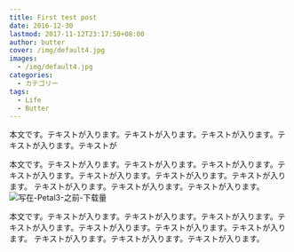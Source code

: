 ```yaml
---
title: First test post
date: 2016-12-30
lastmod: 2017-11-12T23:17:50+08:00
author: butter
cover: /img/default4.jpg
images:
  - /img/default4.jpg
categories:
  - カテゴリー
tags:
  - Life
  - Butter
---
```


本文です。テキストが入ります。テキストが入ります。テキストが入ります。テキストが入ります。テキストが

<!--more-->

本文です。テキストが入ります。テキストが入ります。テキストが入ります。テキストが入ります。テキストが入ります。テキストが入ります。テキストが入ります。
テキストが入ります。テキストが入ります。テキストが入ります。
![写在-Petal3-之前-下载量](https://g1eny0ung.coding.net/p/experimental-projects/d/img/git/raw/master/%E5%86%99%E5%9C%A8-Petal3-%E4%B9%8B%E5%89%8D-%E4%B8%8B%E8%BD%BD%E9%87%8F.jpg)

本文です。テキストが入ります。テキストが入ります。テキストが入ります。テキストが入ります。テキストが入ります。テキストが入ります。テキストが入ります。
テキストが入ります。テキストが入ります。テキストが入ります。
